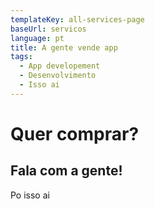 ```yaml
---
templateKey: all-services-page
baseUrl: servicos
language: pt
title: A gente vende app
tags:
  - App developement
  - Desenvolvimento
  - Isso ai
---
```

# Quer comprar?

## Fala com a gente!

Po isso ai
